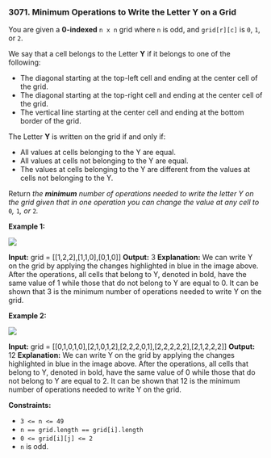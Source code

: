 ### 3071\. Minimum Operations to Write the Letter Y on a Grid

You are given a **0-indexed** `n x n` grid where `n` is odd, and `grid[r][c]` is `0`, `1`, or `2`.

We say that a cell belongs to the Letter **Y** if it belongs to one of the following:

*   The diagonal starting at the top-left cell and ending at the center cell of the grid.
*   The diagonal starting at the top-right cell and ending at the center cell of the grid.
*   The vertical line starting at the center cell and ending at the bottom border of the grid.

The Letter **Y** is written on the grid if and only if:

*   All values at cells belonging to the Y are equal.
*   All values at cells not belonging to the Y are equal.
*   The values at cells belonging to the Y are different from the values at cells not belonging to the Y.

Return _the **minimum** number of operations needed to write the letter Y on the grid given that in one operation you can change the value at any cell to_ `0`_,_ `1`_,_ _or_ `2`_._

**Example 1:**

![](https://assets.leetcode.com/uploads/2024/01/22/y2.png)

**Input:** grid = \[\[1,2,2\],\[1,1,0\],\[0,1,0\]\]
**Output:** 3
**Explanation:** We can write Y on the grid by applying the changes highlighted in blue in the image above. After the operations, all cells that belong to Y, denoted in bold, have the same value of 1 while those that do not belong to Y are equal to 0.
It can be shown that 3 is the minimum number of operations needed to write Y on the grid.

**Example 2:**

![](https://assets.leetcode.com/uploads/2024/01/22/y3.png)

**Input:** grid = \[\[0,1,0,1,0\],\[2,1,0,1,2\],\[2,2,2,0,1\],\[2,2,2,2,2\],\[2,1,2,2,2\]\]
**Output:** 12
**Explanation:** We can write Y on the grid by applying the changes highlighted in blue in the image above. After the operations, all cells that belong to Y, denoted in bold, have the same value of 0 while those that do not belong to Y are equal to 2. 
It can be shown that 12 is the minimum number of operations needed to write Y on the grid.

**Constraints:**

*   `3 <= n <= 49`
*   `n == grid.length == grid[i].length`
*   `0 <= grid[i][j] <= 2`
*   `n` is odd.
